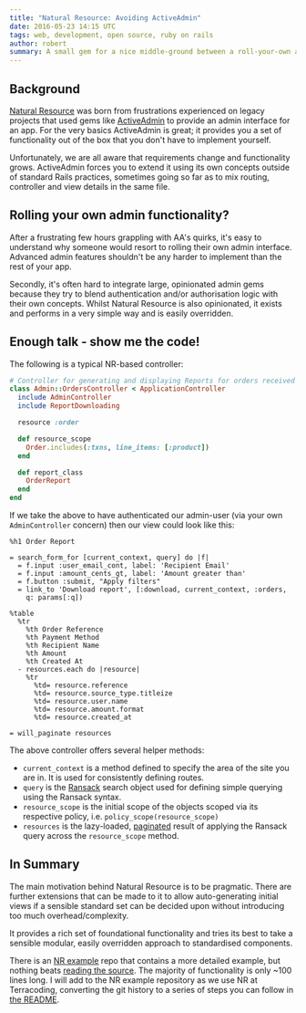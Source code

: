 ```yaml
---
title: "Natural Resource: Avoiding ActiveAdmin"
date: 2016-05-23 14:15 UTC
tags: web, development, open source, ruby on rails
author: robert
summary: A small gem for a nice middle-ground between a roll-your-own admin and ActiveAdmin
---
```


## Background

[Natural Resource][nr] was born from frustrations experienced on legacy projects that used gems like [ActiveAdmin][aa] to provide an admin interface for an app. For the very basics ActiveAdmin is great; it provides you a set of functionality out of the box that you don't have to implement yourself.

Unfortunately, we are all aware that requirements change and functionality grows. ActiveAdmin forces you to extend it using its own concepts outside of standard Rails practices, sometimes going so far as to mix routing, controller and view details in the same file.

## Rolling your own admin functionality?

After a frustrating few hours grappling with AA's quirks, it's easy to understand why someone would resort to rolling their own admin interface. Advanced admin features shouldn't be any harder to implement than the rest of your app.

Secondly, it's often hard to integrate large, opinionated admin gems because they try to blend authentication and/or authorisation logic with their own concepts. Whilst Natural Resource is also opinionated, it exists and performs in a very simple way and is easily overridden.

## Enough talk - show me the code!

The following is a typical NR-based controller:

~~~ ruby
# Controller for generating and displaying Reports for orders received
class Admin::OrdersController < ApplicationController
  include AdminController
  include ReportDownloading

  resource :order

  def resource_scope
    Order.includes(:txns, line_items: [:product])
  end

  def report_class
    OrderReport
  end
end
~~~

If we take the above to have authenticated our admin-user (via your own `AdminController` concern) then our view could look like this:

~~~ haml
%h1 Order Report

= search_form_for [current_context, query] do |f|
  = f.input :user_email_cont, label: 'Recipient Email'
  = f.input :amount_cents_gt, label: 'Amount greater than'
  = f.button :submit, "Apply filters"
  = link_to 'Download report', [:download, current_context, :orders,
    q: params[:q])

%table
  %tr
    %th Order Reference
    %th Payment Method
    %th Recipient Name
    %th Amount
    %th Created At
  - resources.each do |resource|
    %tr
      %td= resource.reference
      %td= resource.source_type.titleize
      %td= resource.user.name
      %td= resource.amount.format
      %td= resource.created_at

= will_paginate resources
~~~

The above controller offers several helper methods:

  * `current_context` is a method defined to specify the area of the site you are in. It is used for consistently defining routes.
  * `query` is the [Ransack][rs] search object used for defining simple querying using the Ransack syntax.
  * `resource_scope` is the initial scope of the objects scoped via its respective policy, i.e. `policy_scope(resource_scope)`
  * `resources` is the lazy-loaded, [paginated][wp] result of applying the Ransack query across the `resource_scope` method.


## In Summary

The main motivation behind Natural Resource is to be pragmatic. There are further extensions that can be made to it to allow auto-generating initial views if a sensible standard set can be decided upon without introducing too much overhead/complexity.

It provides a rich set of foundational functionality and tries its best to take a sensible modular, easily overridden approach to standardised components.

There is an [NR example][demo] repo that contains a more detailed example, but nothing beats [reading the source][nr]. The majority of functionality is only ~100 lines long. I will add to the NR example repository as we use NR at Terracoding, converting the git history to a series of steps you can follow in [the README][rm].

[nr]: https://github.com/haar/natural_resource
[aa]: http://activeadmin.info/
[demo]: https://github.com/haar/nr_example
[rs]: https://github.com/activerecord-hackery/ransack
[wp]: https://github.com/mislav/will_paginate
[rm]: https://github.com/Haar/natural_resource/blob/master/README.md
